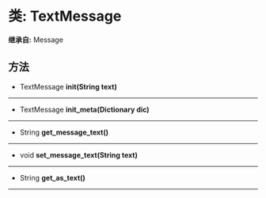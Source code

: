 # 类: TextMessage  
  
**继承自:** Message  
  
## 方法 
  
- TextMessage **init(String text)**  
  
---  
  
- TextMessage **init_meta(Dictionary dic)**  
  
---  
  
- String **get_message_text()**  
  
---  
  
- void **set_message_text(String text)**  
  
---  
  
- String **get_as_text()**  
  
---  
  


